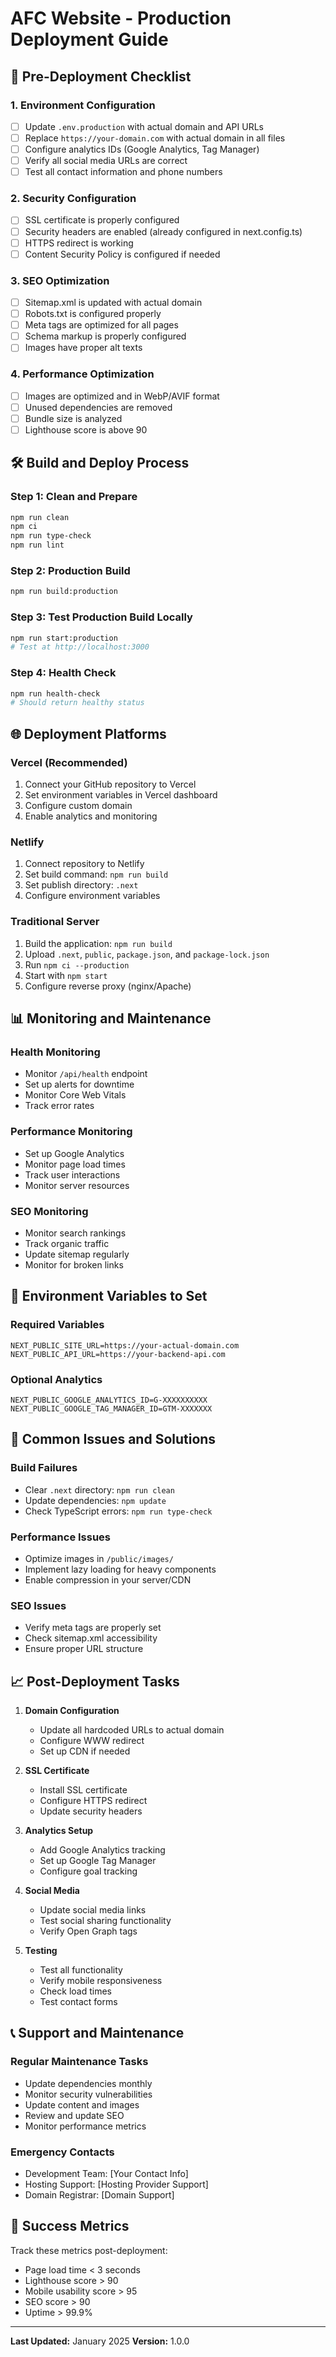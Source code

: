 # AFC Website - Production Deployment Guide

## 🚀 Pre-Deployment Checklist

### 1. Environment Configuration
- [ ] Update `.env.production` with actual domain and API URLs
- [ ] Replace `https://your-domain.com` with actual domain in all files
- [ ] Configure analytics IDs (Google Analytics, Tag Manager)
- [ ] Verify all social media URLs are correct
- [ ] Test all contact information and phone numbers

### 2. Security Configuration
- [ ] SSL certificate is properly configured
- [ ] Security headers are enabled (already configured in next.config.ts)
- [ ] HTTPS redirect is working
- [ ] Content Security Policy is configured if needed

### 3. SEO Optimization
- [ ] Sitemap.xml is updated with actual domain
- [ ] Robots.txt is configured properly
- [ ] Meta tags are optimized for all pages
- [ ] Schema markup is properly configured
- [ ] Images have proper alt texts

### 4. Performance Optimization
- [ ] Images are optimized and in WebP/AVIF format
- [ ] Unused dependencies are removed
- [ ] Bundle size is analyzed
- [ ] Lighthouse score is above 90

## 🛠 Build and Deploy Process

### Step 1: Clean and Prepare
```bash
npm run clean
npm ci
npm run type-check
npm run lint
```

### Step 2: Production Build
```bash
npm run build:production
```

### Step 3: Test Production Build Locally
```bash
npm run start:production
# Test at http://localhost:3000
```

### Step 4: Health Check
```bash
npm run health-check
# Should return healthy status
```

## 🌐 Deployment Platforms

### Vercel (Recommended)
1. Connect your GitHub repository to Vercel
2. Set environment variables in Vercel dashboard
3. Configure custom domain
4. Enable analytics and monitoring

### Netlify
1. Connect repository to Netlify
2. Set build command: `npm run build`
3. Set publish directory: `.next`
4. Configure environment variables

### Traditional Server
1. Build the application: `npm run build`
2. Upload `.next`, `public`, `package.json`, and `package-lock.json`
3. Run `npm ci --production`
4. Start with `npm start`
5. Configure reverse proxy (nginx/Apache)

## 📊 Monitoring and Maintenance

### Health Monitoring
- Monitor `/api/health` endpoint
- Set up alerts for downtime
- Monitor Core Web Vitals
- Track error rates

### Performance Monitoring
- Set up Google Analytics
- Monitor page load times
- Track user interactions
- Monitor server resources

### SEO Monitoring
- Monitor search rankings
- Track organic traffic
- Update sitemap regularly
- Monitor for broken links

## 🔧 Environment Variables to Set

### Required Variables
```env
NEXT_PUBLIC_SITE_URL=https://your-actual-domain.com
NEXT_PUBLIC_API_URL=https://your-backend-api.com
```

### Optional Analytics
```env
NEXT_PUBLIC_GOOGLE_ANALYTICS_ID=G-XXXXXXXXXX
NEXT_PUBLIC_GOOGLE_TAG_MANAGER_ID=GTM-XXXXXXX
```

## 🚨 Common Issues and Solutions

### Build Failures
- Clear `.next` directory: `npm run clean`
- Update dependencies: `npm update`
- Check TypeScript errors: `npm run type-check`

### Performance Issues
- Optimize images in `/public/images/`
- Implement lazy loading for heavy components
- Enable compression in your server/CDN

### SEO Issues
- Verify meta tags are properly set
- Check sitemap.xml accessibility
- Ensure proper URL structure

## 📈 Post-Deployment Tasks

1. **Domain Configuration**
   - Update all hardcoded URLs to actual domain
   - Configure WWW redirect
   - Set up CDN if needed

2. **SSL Certificate**
   - Install SSL certificate
   - Configure HTTPS redirect
   - Update security headers

3. **Analytics Setup**
   - Add Google Analytics tracking
   - Set up Google Tag Manager
   - Configure goal tracking

4. **Social Media**
   - Update social media links
   - Test social sharing functionality
   - Verify Open Graph tags

5. **Testing**
   - Test all functionality
   - Verify mobile responsiveness
   - Check load times
   - Test contact forms

## 📞 Support and Maintenance

### Regular Maintenance Tasks
- Update dependencies monthly
- Monitor security vulnerabilities
- Update content and images
- Review and update SEO
- Monitor performance metrics

### Emergency Contacts
- Development Team: [Your Contact Info]
- Hosting Support: [Hosting Provider Support]
- Domain Registrar: [Domain Support]

## 🎯 Success Metrics

Track these metrics post-deployment:
- Page load time < 3 seconds
- Lighthouse score > 90
- Mobile usability score > 95
- SEO score > 90
- Uptime > 99.9%

---

**Last Updated:** January 2025
**Version:** 1.0.0
